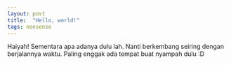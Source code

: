 ```yaml
---
layout: post
title:  "Hello, world!"
tags: nonsense
---
```


Haiyah! Sementara apa adanya dulu lah. Nanti berkembang seiring dengan berjalannya waktu. Paling enggak ada tempat buat nyampah dulu :D
<!--more-->
